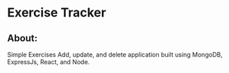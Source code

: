 # Exercise Tracker

## About:
Simple Exercises Add, update, and delete application built using MongoDB, ExpressJs, React, and Node.
